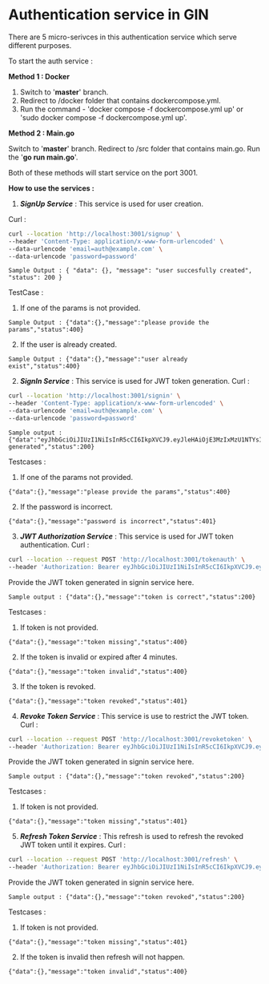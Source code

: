 # **Authentication service in GIN** 

There are 5 micro-serivces in this authentication service which serve different purposes. 

To start the auth service : 

**Method 1 : Docker**

1. Switch to '**master**' branch.
2. Redirect to /docker folder that contains dockercompose.yml.
3. Run the command - 'docker compose -f dockercompose.yml up' or 'sudo docker compose -f dockercompose.yml up'. 

**Method 2 : Main.go**

Switch to '**master**' branch.
Redirect to /src folder that contains main.go.
Run the '**go run main.go**'.

Both of these methods will start service on the port 3001.

**How to use the services :**

1. **_SignUp Service_** : This service is used for user creation.

Curl : 
```bash
curl --location 'http://localhost:3001/signup' \
--header 'Content-Type: application/x-www-form-urlencoded' \
--data-urlencode 'email=auth@example.com' \
--data-urlencode 'password=password'
```

```
Sample Output : { "data": {}, "message": "user succesfully created", "status": 200 }	
```

TestCase :

1. If one of the params is not provided.
```
Sample Output : {"data":{},"message":"please provide the params","status":400}	
```

2. If the user is already created.
```
Sample Output : {"data":{},"message":"user already exist","status":400}	
```

2. **_SignIn Service_** : This service is used for JWT token generation. 
Curl :
```bash
curl --location 'http://localhost:3001/signin' \
--header 'Content-Type: application/x-www-form-urlencoded' \
--data-urlencode 'email=auth@example.com' \
--data-urlencode 'password=password'
```

```
Sample output : {"data":"eyJhbGciOiJIUzI1NiIsInR5cCI6IkpXVCJ9.eyJleHAiOjE3MzIxMzU1NTYsInVzZXJlbWFpbCI6ImF1dGhAZXhhbXBsZS5jb20ifQ.ailyMfXvfaT2vLKLpKql15kluxaPoogYEv8xrO5qTtk","message":"token generated","status":200}
```

Testcases : 

1. If one of the params not provided.
```
{"data":{},"message":"please provide the params","status":400}
```

2. If the password is incorrect.
```
{"data":{},"message":"password is incorrect","status":401}
```

3. **_JWT Authorization Service_** : This service is used for JWT token authentication.
Curl :
```bash
curl --location --request POST 'http://localhost:3001/tokenauth' \
--header 'Authorization: Bearer eyJhbGciOiJIUzI1NiIsInR5cCI6IkpXVCJ9.eyJleHAiOjE3MzIxMzYzNDQsInVzZXJlbWFpbCI6ImF1dGhAZXhhbXBsZS5jb20ifQ.10Nv_0mjYvDo1hJPapK2vGip26UyJvbdALzaV_SSsnw'
```
Provide the JWT token generated in signin service here.

```
Sample output : {"data":{},"message":"token is correct","status":200}
```

Testcases : 

1. If token is not provided.
```
{"data":{},"message":"token missing","status":400}
```

2. If the token is invalid or expired after 4 minutes.
```
{"data":{},"message":"token invalid","status":400}
```

3. If the token is revoked.
```
{"data":{},"message":"token revoked","status":401}
```

4. **_Revoke Token Service_** : This service is use to restrict the JWT token.
Curl :
```bash
curl --location --request POST 'http://localhost:3001/revoketoken' \
--header 'Authorization: Bearer eyJhbGciOiJIUzI1NiIsInR5cCI6IkpXVCJ9.eyJleHAiOjE3MzIxMzIzMjgsInVzZXJlbWFpbCI6ImF1dGhAZXhhbXBsZS5jb20ifQ.TgZO_Cj2bb8yRsU1iffQJdq3MOPjxbsQk-H3rnaMql4'
```
Provide the JWT token generated in signin service here.

```
Sample output : {"data":{},"message":"token revoked","status":200}
```

Testcases : 

1. If token is not provided.
```
{"data":{},"message":"token missing","status":401}
```

5. **_Refresh Token Service_** :  This refresh is used to refresh the revoked JWT token until it expires.
Curl :
```bash
curl --location --request POST 'http://localhost:3001/refresh' \
--header 'Authorization: Bearer eyJhbGciOiJIUzI1NiIsInR5cCI6IkpXVCJ9.eyJleHAiOjE3MzIxMzIzMjgsInVzZXJlbWFpbCI6ImF1dGhAZXhhbXBsZS5jb20ifQ.TgZO_Cj2bb8yRsU1iffQJdq3MOPjxbsQk-H3rnaMql4'
```
Provide the JWT token generated in signin service here.

```
Sample output : {"data":{},"message":"token revoked","status":200}
```

Testcases : 

1. If token is not provided.
```
{"data":{},"message":"token missing","status":401}
```

2. If the token is invalid then refresh will not happen.
```
{"data":{},"message":"token invalid","status":400}
```
